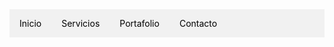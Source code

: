 
<html>
<head>
    <meta charset="UTF-8">
    <meta name="viewport" content="width=device-width, initial-scale=1.0">
    <title>Menú de Navegación</title>
    <style>
        .menu {
            background-color: #f1f1f1;
            overflow: hidden;
        }
        .menu ul {
            list-style-type: none;
            margin: 0;
            padding: 0;
            display: flex;
        }
        .menu li {
            float: left;
        }
        .menu li a {
            display: block;
            color: black;
            text-align: center;
            padding: 14px 16px;
            text-decoration: none;
        }
        .menu li a:hover {
            background-color: #ddd;  
        }
        .menu li ul {
            display: none;
        }
        .menu li:hover ul {
            display: block;
        }
    </style>
</head>
<body>
    <nav class="menu">
        <ul>
            <li><a href="index_caballero.html">Inicio</a></li>
            <li>
                <a href="#">Servicios</a>
                <ul>
                    <a href="galeria.html">Diseño</a>
                    <a href="formulario.html">Desarrollo</a>
                    <a href="listas2.html">Marketing</a>
                </ul>
            </li>
            <li><a href="modelocaja.html">Portafolio</a></li>
            <li><a href="barranaveg.html">Contacto</a></li>
        </ul>
    </nav>
</body>
</html>
